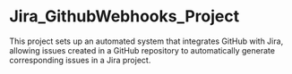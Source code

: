 # Jira_GithubWebhooks_Project
This project sets up an automated system that integrates GitHub with Jira, allowing issues created in a GitHub repository to automatically generate corresponding issues in a Jira project. 
